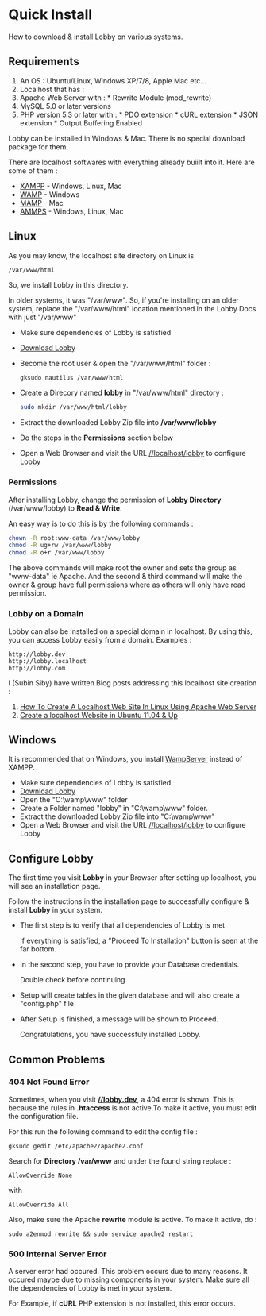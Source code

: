 # Quick Install

How to download & install Lobby on various systems.

## Requirements

1. An OS : Ubuntu/Linux, Windows XP/7/8, Apple Mac etc...
2. Localhost that has :
  1. Apache Web Server with :
    * Rewrite Module (mod_rewrite)
  2. MySQL 5.0 or later versions
  3. PHP version 5.3 or later with :
    * PDO extension
    * cURL extension
    * JSON extension
    * Output Buffering Enabled
  
Lobby can be installed in Windows & Mac. There is no special download package for them.

There are localhost softwares with everything already buiilt into it. Here are some of them :

* [XAMPP](http://sourceforge.net/projects/xampp/) - Windows, Linux, Mac
* [WAMP](http://sourceforge.net/projects/wampserver/) - Windows
* [MAMP](http://sourceforge.net/projects/mamp/) - Mac
* [AMMPS](http://sourceforge.net/projects/ampps/) - Windows, Linux, Mac

## Linux

As you may know, the localhost site directory on Linux is 
```
/var/www/html
```
So, we install Lobby in this directory.

In older systems, it was "/var/www". So, if you're installing on an older system, replace the "/var/www/html" location mentioned in the Lobby Docs with just "/var/www"

  * Make sure dependencies of Lobby is satisfied
  * [Download Lobby](/api/download/lobby/latest)
  * Become the root user & open the "/var/www/html" folder :
    ```bash
    gksudo nautilus /var/www/html
    ```
    
  * Create a Direcory named **lobby** in "/var/www/html" directory :
    ```bash
    sudo mkdir /var/www/html/lobby
    ```
    
  * Extract the downloaded Lobby Zip file into **/var/www/lobby**
  * Do the steps in the **Permissions** section below
  * Open a Web Browser and visit the URL [//localhost/lobby](http://localhost/lobby) to configure Lobby

### Permissions

After installing Lobby, change the permission of **Lobby Directory** (/var/www/lobby) to **Read & Write**.

An easy way is to do this is by the following commands :
```bash
chown -R root:www-data /var/www/lobby
chmod -R ug+rw /var/www/lobby
chmod -R o+r /var/www/lobby
```
The above commands will make root the owner and sets the group as "www-data" ie Apache. And the second & third command will make the owner & group have full permissions where as others will only have read permission.

### Lobby on a Domain

Lobby can also be installed on a special domain in localhost. By using this, you can access Lobby easily from a domain. Examples :
```
http://lobby.dev
http://lobby.localhost
http://lobby.com
```
I (Subin Siby) have written Blog posts addressing this localhost site creation :

1. [How To Create A Localhost Web Site In Linux Using Apache Web Server](http://subinsb.com/linux-apache-localhost)
2. [Create a localhost Website in Ubuntu 11.04 & Up](http://subinsb.com/ubuntu-linux-create-localhost-website)

## Windows

It is recommended that on Windows, you install [WampServer]() instead of XAMPP.

* Make sure dependencies of Lobby is satisfied
* [Download Lobby](/api/download/lobby/latest)
* Open the "C:\wamp\www" folder
* Create a Folder named "lobby" in "C:\wamp\www" folder.
* Extract the downloaded Lobby Zip file into "C:\wamp\www"
* Open a Web Browser and visit the URL [//localhost/lobby](http://localhost/lobby) to configure Lobby

## Configure Lobby

The first time you visit **Lobby** in your Browser after setting up localhost, you will see an installation page.

Follow the instructions in the installation page to successfully configure & install **Lobby** in your system.

* The first step is to verify that all dependencies of Lobby is met

  If everything is satisfied, a "Proceed To Installation" button is seen at the far bottom.
  
* In the second step, you have to provide your Database credentials.

  Double check before continuing
  
* Setup will create tables in the given database and will also create a "config.php" file

* After Setup is finished, a message will be shown to Proceed.

  Congratulations, you have successfuly installed Lobby.

## Common Problems

### 404 Not Found Error

Sometimes, when you visit **[//lobby.dev](//lobby.dev)**, a 404 error is shown. This is because the rules in **.htaccess** is not active.To make it active, you must edit the configuration file.

For this run the following command to edit the config file :

```
gksudo gedit /etc/apache2/apache2.conf
```
Search for **Directory /var/www** and under the found string replace :

```
AllowOverride None
```
with

```
AllowOverride All
```

Also, make sure the Apache **rewrite** module is active. To make it active, do : 
```
sudo a2enmod rewrite && sudo service apache2 restart
```

### 500 Internal Server Error

A server error had occured. This problem occurs due to many reasons. It occured maybe due to missing components in your system. Make sure all the dependencies of Lobby is met in your system.

For Example, if **cURL** PHP extension is not installed, this error occurs.
